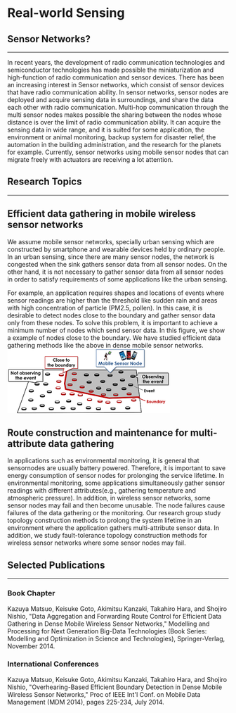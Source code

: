 # Real-world Sensing

## Sensor Networks?
-------
In recent years, the development of radio communication technologies and semiconductor technologies has made possible the miniaturization and high-function of radio communication and sensor devices. There has been an increasing interest in Sensor networks, which consist of sensor devices that have radio communication ability. In sensor networks, sensor nodes are deployed and acquire sensing data in surroundings, and share the data each other with radio communication. Multi-hop communication through the multi sensor nodes makes possible the sharing between the nodes whose distance is over the limit of radio communication ability.
It can acquire the sensing data in wide range, and it is suited for some application, the environment or animal monitoring, backup system for disaster relief, the automation in the building administration, and the research for the planets for example. Currently, sensor networks using mobile sensor nodes that can migrate freely with actuators are receiving a lot attention.
 

## Research Topics
-------
## Efficient data gathering in mobile wireless sensor networks
We assume mobile sensor networks, specially urban sensing which are constructed by smartphone and wearable devices held by ordinary people. In an urban sensing, since there are many sensor nodes, the network is congested when the sink gathers sensor data from all sensor nodes. On the other hand, it is not necessary to gather sensor data from all sensor nodes in order to satisfy requirements of some applications like the urban sensing. 

For example, an application requires shapes and locations of events where sensor readings are higher than the threshold like sudden rain and areas with high concentration of particle (PM2.5, pollen). In this case, it is desirable to detect nodes close to the boundary and gather sensor data only from these nodes. To solve this problem, it is important to achieve a minimum number of nodes which send sensor data. In this figure, we show a example of nodes close to the boundary. We have studied efficient data gathering methods like the above in dense mobile sensor networks.
![](./img/eventDetection_en.png)

## Route construction and maintenance for multi-attribute data gathering
In applications such as environmental monitoring, it is general that sensornodes are usually battery powered. Therefore, it is important to save energy consumption of sensor nodes for prolonging the service lifetime. In environmental monitoring, some applications simultaneously gather sensor readings with different attributes(e.g., gathering temperature and atmospheric pressure). In addition, in wireless sensor networks, some sensor nodes may fail and then become unusable. The node failures cause failures of the data gathering or the monitoring.
Our research group study topology construction methods to prolong the system lifetime in an environment where the application gathers multi-attribute sensor data. In addition, we study fault-tolerance topology construction methods for wireless sensor networks where some sensor nodes may fail.

## Selected Publications
-------
### Book Chapter
Kazuya Matsuo, Keisuke Goto, Akimitsu Kanzaki, Takahiro Hara, and Shojiro Nishio, "Data Aggregation and Forwarding Route Control for Efficient Data Gathering in Dense Mobile Wireless Sensor Networks," Modelling and Processing for Next Generation Big-Data Technologies (Book Series: Modelling and Optimization in Science and Technologies), Springer-Verlag, November 2014.
### International Conferences
Kazuya Matsuo, Keisuke Goto, Akimitsu Kanzaki, Takahiro Hara, and Shojiro Nishio, "Overhearing-Based Efficient Boundary Detection in Dense Mobile Wireless Sensor Networks," Proc of IEEE Int'l Conf. on Mobile Data Management (MDM 2014), pages 225-234, July 2014.
